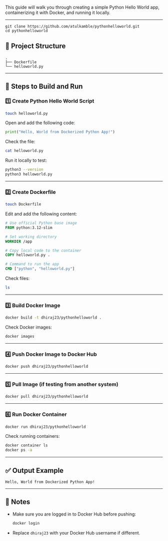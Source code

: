 This guide will walk you through creating a simple Python Hello World app, containerizing it with Docker, and running it locally.

---
```
git clone https://github.com/atulkamble/pythonhelloworld.git
cd pythonhelloworld
```

## 📁 Project Structure

```
.
├── Dockerfile
└── helloworld.py
```

---

## 📜 Steps to Build and Run

### 1️⃣ Create Python Hello World Script

```bash
touch helloworld.py
```

Open and add the following code:

```python
print("Hello, World from Dockerized Python App!")
```

Check the file:

```bash
cat helloworld.py
```

Run it locally to test:

```bash
python3 --version
python3 helloworld.py
```

---

### 2️⃣ Create Dockerfile

```bash
touch Dockerfile
```

Edit and add the following content:

```Dockerfile
# Use official Python base image
FROM python:3.12-slim

# Set working directory
WORKDIR /app

# Copy local code to the container
COPY helloworld.py .

# Command to run the app
CMD ["python", "helloworld.py"]
```

Check files:

```bash
ls
```

---

### 3️⃣ Build Docker Image

```bash
docker build -t dhiraj23/pythonhelloworld .
```

Check Docker images:

```bash
docker images
```

---

### 4️⃣ Push Docker Image to Docker Hub

```bash
docker push dhiraj23/pythonhelloworld
```

---

### 5️⃣ Pull Image (if testing from another system)

```bash
docker pull dhiraj23/pythonhelloworld
```

---

### 6️⃣ Run Docker Container

```bash
docker run dhiraj23/pythonhelloworld
```

Check running containers:

```bash
docker container ls
docker ps -a
```

---

## ✅ Output Example

```
Hello, World from Dockerized Python App!
```

---

## 📌 Notes

* Make sure you are logged in to Docker Hub before pushing:

  ```bash
  docker login
  ```
* Replace `dhiraj23` with your Docker Hub username if different.
